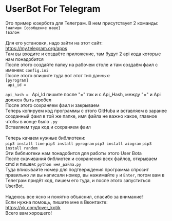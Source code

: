 # UserBot For Telegram
Это пример юзербота для Телеграм.
В нем присутствует 2 команды:<br>
<code>!напиши {сообщение ваше}</code><br>
<code>!взлом</code> <br><br>
Для его установки, надо зайти на этот сайт:<br> <url>https://my.telegram.org/apps</url><br>
Там вы входите и создаёте приложение, там будут 2 api кода которые нам понадобится<br>
После этого создайте папку на рабочем столе и там создаём фаил с именем: <code>config.ini</code><br>
После этого впишите туда вот этот тип данных:<br>
<code>[pyrogram]<br>
api_id = <br>
api_hash = </code>
Api_Id пишите после "=" так и с Api_Hash, между "=" и Api должен быть пробел<br>
После этого сохраняем фаил и закрываем<bt><br>
Теперь копируем код программы с этого GitHuba и вставляем в заранее созданный фаил в той же папке, имя файла не важно какое, главное чтобы в конце было <code>.py</code><br>
Вставляем туда код и сохраняем фаил<br><br>
Теперь качаем нужные библиотеки:<br>
<code>pip3 install time</code>
<code>pip3 install pyrogram</code>
<code>pip3 install aiogram</code>
<code>pip3 install random</code><br>
Эти библиотеки нам понадобится для работы этого User Bota<br>
После скачивания библиотек и сохранения всех файлов, открываем cmd и пишем: <code>python имя_файла.py</code><br>
Туда вписывайте номер для подтверждения программа спросит правильно ли вы написали номер, вы нажимайте <code>y</code> и <code>Enter</code>, потом вам в Телеграм придёт код, пишем его туда, и после этого запуститься UserBot.<br><br>
Надеюсь все ясно и понятно объяснил, спасибо за внимание!<br>
Если нужна помощь, пишите мне в Вконтакте:<br>
<url>https://vk.com/lover_kotik</url><br>
Всего вам хорошего!

